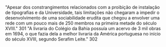 "Apesar dos constrangimentos relacionados com a proibição de instalação de tipografias e da Universidade, tais limitações não chegaram a impedir o desenvolvimento de uma sociabilidade erudita que chegou a envolver uma rede com um pouco mais de 250 membros na primeira metade do século XVIII." 301
"A livraria do Colégio da Bahia possuía um acervo de 3 mil obras em 1694, o que fazia dela a melhor livraria da América portuguesa no início do século XVIII, segundo Serafim Leite." 302
